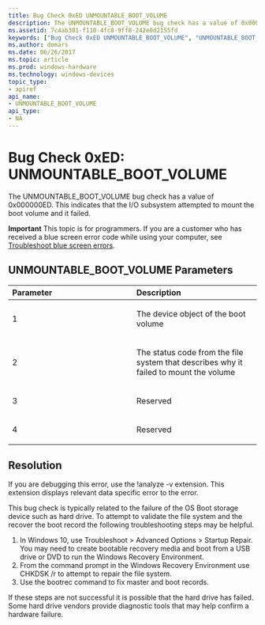 ```yaml
---
title: Bug Check 0xED UNMOUNTABLE_BOOT_VOLUME
description: The UNMOUNTABLE_BOOT_VOLUME bug check has a value of 0x000000ED. This indicates that the I/O subsystem attempted to mount the boot volume and it failed.
ms.assetid: 7c4ab301-f110-4fc8-9ff8-242e0d2155fd
keywords: ["Bug Check 0xED UNMOUNTABLE_BOOT_VOLUME", "UNMOUNTABLE_BOOT_VOLUME"]
ms.author: domars
ms.date: 06/26/2017
ms.topic: article
ms.prod: windows-hardware
ms.technology: windows-devices
topic_type:
- apiref
api_name:
- UNMOUNTABLE_BOOT_VOLUME
api_type:
- NA
---
```


# Bug Check 0xED: UNMOUNTABLE\_BOOT\_VOLUME


The UNMOUNTABLE\_BOOT\_VOLUME bug check has a value of 0x000000ED. This indicates that the I/O subsystem attempted to mount the boot volume and it failed.

**Important** This topic is for programmers. If you are a customer who has received a blue screen error code while using your computer, see [Troubleshoot blue screen errors](http://windows.microsoft.com/windows-10/troubleshoot-blue-screen-errors).

## UNMOUNTABLE\_BOOT\_VOLUME Parameters


<table>
<colgroup>
<col width="50%" />
<col width="50%" />
</colgroup>
<thead>
<tr class="header">
<th align="left">Parameter</th>
<th align="left">Description</th>
</tr>
</thead>
<tbody>
<tr class="odd">
<td align="left"><p>1</p></td>
<td align="left"><p>The device object of the boot volume</p></td>
</tr>
<tr class="even">
<td align="left"><p>2</p></td>
<td align="left"><p>The status code from the file system that describes why it failed to mount the volume</p></td>
</tr>
<tr class="odd">
<td align="left"><p>3</p></td>
<td align="left"><p>Reserved</p></td>
</tr>
<tr class="even">
<td align="left"><p>4</p></td>
<td align="left"><p>Reserved</p></td>
</tr>
</tbody>
</table>

Resolution
----------

If you are debugging this error, use the !analyze -v extension. This extension displays relevant data specific error to the error.

This bug check is typically related to the failure of the OS Boot storage device such as hard drive. To attempt to validate the file system and the recover the boot record the following troubleshooting steps may be helpful.  

1. In Windows 10, use Troubleshoot > Advanced Options > Startup Repair. You may need to create bootable recovery media and boot from a USB drive or DVD to run the Windows Recovery Environment.
2. From the command prompt in the Windows Recovery Environment use CHKDSK /r to attempt to repair the file system.  
3. Use the bootrec command to fix master and boot records.    

If these steps are not successful it is possible that the hard drive has failed. Some hard drive vendors provide diagnostic tools that may help confirm a hardware failure.




 

 

 




